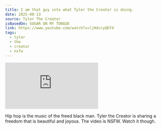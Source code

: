 ```yaml
---
title: I am that guy into what Tyler the Creator is doing.
date: 2025-08-13
source: Tyler The Creator
isBasedOn: SUGAR ON MY TONGUE
link: https://www.youtube.com/watch?v=ljHdccyQbT4
tags:
  - tyler
  - the
  - creator
  - nsfw
---
```

<div class="embed-container"> 
<iframe src="https://www.youtube.com/embed/ljHdccyQbT4?si=LVCQOoZd96_qpund" title="YouTube video player" frameborder="0" allow="accelerometer; autoplay; clipboard-write; encrypted-media; gyroscope; picture-in-picture; web-share" referrerpolicy="strict-origin-when-cross-origin" allowfullscreen></iframe>
</div>

Hip hop is the music of the freed black man. Tyler the Creator is sharing a freedom that is beautiful and joyous. The video is NSFW. Watch it though.